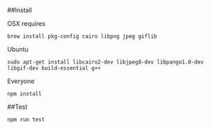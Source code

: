 ##Install

OSX requires

    brew install pkg-config cairo libpng jpeg giflib

Ubuntu 

    sudo apt-get install libcairo2-dev libjpeg8-dev libpango1.0-dev libgif-dev build-essential g++

Everyone

    npm install

##Test

    npm run test
